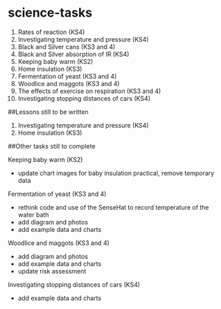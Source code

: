 # science-tasks

1. Rates of reaction (KS4) 
1. Investigating temperature and pressure (KS4)
1. Black and Silver cans (KS3 and 4)
1. Black and Silver absorption of IR (KS4)
1. Keeping baby warm (KS2)
1. Home insulation (KS3)
1. Fermentation of yeast (KS3 and 4)
1. Woodlice and maggots (KS3 and 4)
1. The effects of exercise on respiration (KS3 and 4)
1. Investigating stopping distances of cars (KS4)


##Lessons still to be written

1. Investigating temperature and pressure (KS4)
1. Home insulation (KS3)

##Other tasks still to complete

Keeping baby warm (KS2)
- update chart images for baby insulation practical, remove temporary data

Fermentation of yeast (KS3 and 4)
- rethink code and use of the SenseHat to record temperature of the water bath
- add diagram and photos
- add example data and charts

Woodlice and maggots (KS3 and 4)
- add diagram and photos
- add example data and charts
- update risk assessment

Investigating stopping distances of cars (KS4)
- add example data and charts